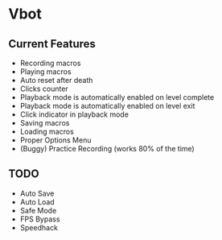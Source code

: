 # Vbot

## Current Features

- Recording macros
- Playing macros
- Auto reset after death
- Clicks counter
- Playback mode is automatically enabled on level complete
- Playback mode is automatically enabled on level exit
- Click indicator in playback mode
- Saving macros
- Loading macros
- Proper Options Menu
- (Buggy) Practice Recording (works 80% of the time)

## TODO

- Auto Save
- Auto Load
- Safe Mode
- FPS Bypass
- Speedhack